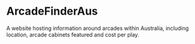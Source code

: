 # ArcadeFinderAus
A website hosting information around arcades within Australia, including location, arcade cabinets featured and cost per play.
